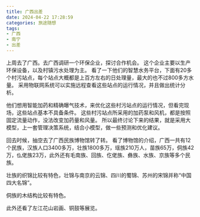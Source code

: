 ```yaml
---
title: 广西出差
date: 2024-04-22 17:28:59
categories: 旅途随想
tags:
- 广西
- 南宁
- 出差
---
```


上周去了广西。去广西调研一个环保企业，探讨合作机会。
这个企业主要以生产环保设备，以及村镇污水处理为主。
看了一下他们的智慧水务平台，下面有20多个村污站点，每个站点大概都是上百方左右的日处理量，最大的也不过800多方水量。
采用物联网系统可以实施远程查看这些站点的运行情况，并且做出统计分析。

他们想用智能加药和精确曝气技术，来优化这些村污站点的运行情况，但看完现场，这些站点基本不具备条件。
这些村污站点所采用的加药泵和风机，都是按照固定流量动作，没法改变加药量和风量。
所以最终讨论下来的结果，就是采用大模型，上一套管理决策系统，结合小模型，做一些预测和优化建议。

回去时候，抽空去了广西民族博物馆转了转。
看了博物馆的介绍，广西一共有12个民族，汉族人口3400多万，壮族1800多万，瑶族210万人，苗族65万，侗族42万，仫佬族23万，此外还有毛南族、回族、仡佬族、彝族、水族、京族等多个民族。

壮族的织锦比较有特色，壮锦与南京的云锦、四川的蜀锦、苏州的宋锦并称“中国四大名锦”。

侗族的木结构比较有特色。

此外还看了左江花山岩画、铜鼓等展览。


